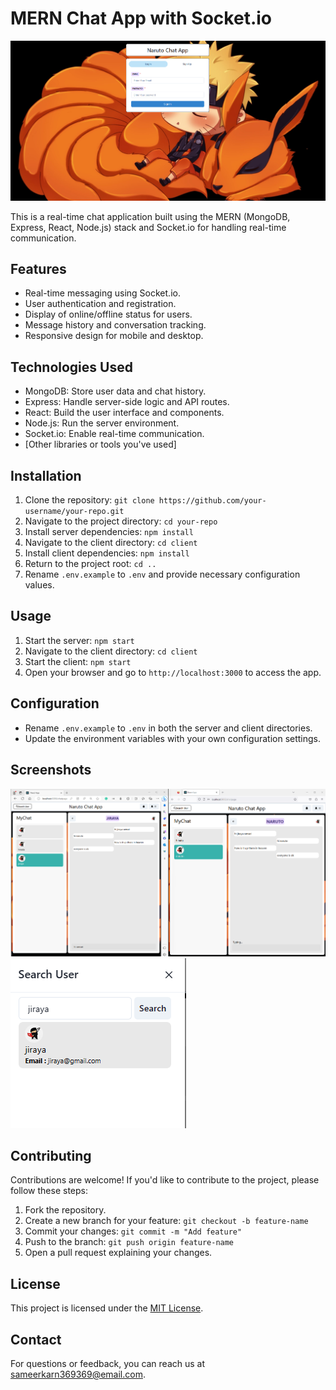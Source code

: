 # MERN Chat App with Socket.io

![App Screenshot](app-screenshot.png) <!-- Replace with an actual screenshot of your app -->

This is a real-time chat application built using the MERN (MongoDB, Express, React, Node.js) stack and Socket.io for handling real-time communication.

## Features

- Real-time messaging using Socket.io.
- User authentication and registration.
- Display of online/offline status for users.
- Message history and conversation tracking.
- Responsive design for mobile and desktop.

## Technologies Used

- MongoDB: Store user data and chat history.
- Express: Handle server-side logic and API routes.
- React: Build the user interface and components.
- Node.js: Run the server environment.
- Socket.io: Enable real-time communication.
- [Other libraries or tools you've used]

## Installation

1. Clone the repository: `git clone https://github.com/your-username/your-repo.git`
2. Navigate to the project directory: `cd your-repo`
3. Install server dependencies: `npm install`
4. Navigate to the client directory: `cd client`
5. Install client dependencies: `npm install`
6. Return to the project root: `cd ..`
7. Rename `.env.example` to `.env` and provide necessary configuration values.

## Usage

1. Start the server: `npm start`
2. Navigate to the client directory: `cd client`
3. Start the client: `npm start`
4. Open your browser and go to `http://localhost:3000` to access the app.

## Configuration

- Rename `.env.example` to `.env` in both the server and client directories.
- Update the environment variables with your own configuration settings.

## Screenshots

![Screenshot 1](chatting.png)
![Screenshot 2](searchuser.png)
<!-- Add more screenshots if necessary -->

## Contributing

Contributions are welcome! If you'd like to contribute to the project, please follow these steps:

1. Fork the repository.
2. Create a new branch for your feature: `git checkout -b feature-name`
3. Commit your changes: `git commit -m "Add feature"`
4. Push to the branch: `git push origin feature-name`
5. Open a pull request explaining your changes.

## License

This project is licensed under the [MIT License](LICENSE).

## Contact

For questions or feedback, you can reach us at sameerkarn369369@email.com.

